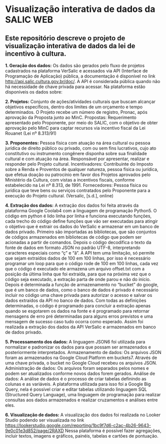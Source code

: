 # Visualização interativa de dados da SALIC WEB

## Este repositório descreve o projeto de visualização interativa de dados da lei de incentivo à cultura.

**1. Geração dos dados:** Os dados são gerados pelo fluxo de projetos cadastrados na plataforma VerSalic e acessados via API (Interface de Programação de Aplicação) pública, a documentação é disponível no link <http://api.salic.cultura.gov.br/doc/>. A API é considerada pública quando não há necessidade de chave privada para acessar. Na plataforma estão disponíveis os dados sobre:

**2. Projetos:** Conjunto de ações/atividades culturais que buscam alcançar objetivos específicos, dentro dos limites de um orçamento e tempo determinados. O Projeto recebe um número de registro, Pronac, após aprovação da Proposta junto ao MinC.
Propostas: Requerimento apresentado pelo Proponente, por meio do SALIC, com o objetivo de obter aprovação pelo MinC para captar recursos via incentivo fiscal da Lei Rouanet (Lei nº 8.313/91)

**3. Proponentes:** Pessoa física com atuação na área cultural ou pessoa jurídica de direito público ou privado, com ou sem fins lucrativos, cujo ato constitutivo ou instrumento congênere disponha sobre sua finalidade cultural e com atuação na área. Responsável por apresentar, realizar e responder pelo Projeto cultural.
Incentivadores: Contribuinte do Imposto sobre a Renda e Proventos de qualquer natureza, pessoa física ou jurídica, que efetua doação ou patrocínio em favor dos Projetos aprovados pelo Ministério da Cultura, com vistas a incentivos fiscais, conforme estabelecido na Lei nº 8.313, de 1991.
Fornecedores: Pessoa física ou jurídica que teve bens ou serviços contratados pelo Proponente para a execução do Projeto cultural. (Versalic, [s.d.], online)

**4. Extração dos dados:** A extração dos dados foi feita através da plataforma Google Coolab4 com a linguagem de programação Python5. O código em python é lido linha por linha e funciona executando funções, cada trecho do código define funções que vão ser executadas para atingir o objetivo que é extrair os dados do VerSalic e armazenar em um banco de dados privado. Primeiro são importadas as bibliotecas, que são conjuntos de códigos armazenados em bibliotecas de código que podem ser acionadas a partir de comandos. Depois o código decodifica o texto da fonte de dados em formato JSON no padrão UTF-8, interpretando caracteres especiais como “ç” e “ã”. A API tem uma limitação, só permite que sejam extraídos dados de 100 em 100 linhas, por isso é necessário programar um loop para que o código rode de 100 em 100 linhas, cada vez que o código é executado ele armazena um arquivo offset.txt com a posição da última linha que foi extraída, para que na próxima vez que o código seja executado, a extração parta de onde parou e não do início. Depois é determinada a função de armazenamento no “bucket” do google, que é um banco de dados, como o banco de dados é privado é necessário incluir no código uma chave privada para autorizar o acesso e salvar os dados extraídos da API no banco de dados. Com todas as definições determinadas, o código é programado para concluir a extração apenas quando se esgotarem os dados na fonte e é programado para retornar mensagens de erro pré determinadas para alguns erros previstos e uma mensagem de sucesso caso tudo ocorra como esperado. Assim foi realizada a extração dos dados da API VerSalic e armazenados em banco de dados privado.

**5. Processamento dos dados:** A linguagem JSON6 foi utilizada para normalizar e padronizar os dados para que possam ser armazenados e posteriormente interpretados.
Armazenamento de dados: Os arquivos JSON foram as armazenados na Google Cloud Platform em buckets7. Através de uma chave privada, o bucket no Google Cloud recebeu os arquivos JSON.
Administração de dados: Os arquivos foram separados pelos nomes e podem ser atualizados conforme novos dados forem gerados.
Análise de dados: A análise de dados é o processo de criar tabelas definindo as colunas e as variáveis. A plataforma utilizada para isso foi a Google Big Query, nela é possível criar e editar tabelas utilizando linguagem SQL (Structured Query Language), uma linguagem de programação para realizar consultas aos dados armazenados e realizar cruzamentos e análises entre eles.

**6. Visualização de dados:** A visualização dos dados foi realizada no Looker Studio podendo ser visualizada no link <https://lookerstudio.google.com/reporting/1bc9f7d6-c2ac-4b26-9643-9e0c01e3d852/page/2RAXD> Nessa plataforma é possível fazer agregações, incluir textos, imagens e gráficos, painéis, tabelas e cartões de pontuação.

